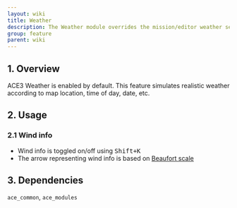 ```yaml
---
layout: wiki
title: Weather
description: The Weather module overrides the mission/editor weather setting with a synchronized realistic weather simulation
group: feature
parent: wiki
---
```


## 1. Overview

ACE3 Weather is enabled by default. This feature simulates realistic weather according to map location, time of day, date, etc.


## 2. Usage

### 2.1 Wind info
- Wind info is toggled on/off using <kbd>Shift+K</kbd>
- The arrow representing wind info is based on [Beaufort scale](http://en.wikipedia.org/wiki/Beaufort_scale#Modern_scale)


## 3. Dependencies

`ace_common`, `ace_modules`
